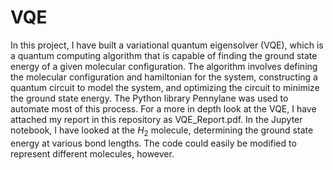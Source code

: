 # VQE
In this project, I have built a variational quantum eigensolver (VQE), which is a quantum computing algorithm that is capable of finding the ground state energy of a given molecular configuration. The algorithm involves defining the molecular configuration and hamiltonian for the system, constructing a quantum circuit to model the system, and optimizing the circuit to minimize the ground state energy.  The Python library Pennylane was used to automate most of this process.  For a more in depth look at the VQE, I have attached my report in this repository as VQE_Report.pdf.  In the Jupyter notebook, I have looked at the $H_2$ molecule, determining the ground state energy at various bond lengths.  The code could easily be modified to represent different molecules, however.
